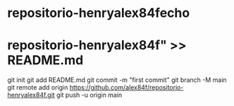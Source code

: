 # repositorio-henryalex84fecho 
# repositorio-henryalex84f" >> README.md
git init
git add README.md
git commit -m "first commit"
git branch -M main
git remote add origin https://github.com/alex84f/repositorio-henryalex84f.git
git push -u origin main
